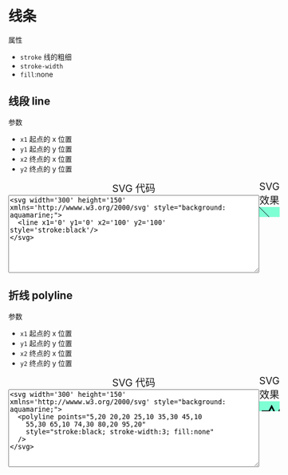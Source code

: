 # 线条

属性
- `stroke` 线的粗细
- `stroke-width`
- `fill`:none

## 线段 line

参数
- `x1` 起点的 x 位置
- `y1` 起点的 y 位置
- `x2` 终点的 x 位置
- `y2` 终点的 y 位置

<div style="display: flex; flex-flow: row nowrap;">
<div style="font-size: 20px;text-align: center;">
<div>SVG 代码</div>
<textarea cols="60" rows="10">
<svg width='300' height='150' xmlns='http://wwww.w3.org/2000/svg' style="background: aquamarine;">
  <line x1='0' y1='0' x2='100' y2='100' style='stroke:black'/>
</svg>
</textarea>
</div>
<div style="font-size: 20px;text-align: center;">
<div>SVG 效果</div>
<div>
  <svg width='300' height='150' xmlns='http://wwww.w3.org/2000/svg' style="background: aquamarine;">
    <line x1='0' y1='0' x2='100' y2='100' style='stroke:black'/>
  </svg>
</div>
</div>
</div>

## 折线 polyline

参数
- `x1` 起点的 x 位置
- `y1` 起点的 y 位置
- `x2` 终点的 x 位置
- `y2` 终点的 y 位置

<div style="display: flex; flex-flow: row nowrap;">
<div style="font-size: 20px;text-align: center;">
<div>SVG 代码</div>
<textarea cols="60" rows="10">
<svg width='300' height='150' xmlns='http://wwww.w3.org/2000/svg' style="background: aquamarine;">
  <polyline points="5,20 20,20 25,10 35,30 45,10
    55,30 65,10 74,30 80,20 95,20"
    style="stroke:black; stroke-width:3; fill:none"
  />
</svg>
</textarea>
</div>
<div style="font-size: 20px;text-align: center;">
<div>SVG 效果</div>
<div>
  <svg width='300' height='150' xmlns='http://wwww.w3.org/2000/svg' style="background: aquamarine;">
    <polyline points="5,20 20,20 25,10 35,30 45,10
    55,30 65,10 74,30 80,20 95,20"
    style="stroke:black; stroke-width:3; fill:none"
  />
  </svg>
</div>
</div>
</div>